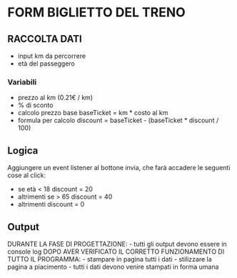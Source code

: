 # FORM BIGLIETTO DEL TRENO

## RACCOLTA DATI
- input km da percorrere
- età del passeggero

### Variabili
- prezzo al km (0.21€ / km)
- % di sconto
- calcolo prezzo base baseTicket = km * costo al km
- formula per calcolo discount = baseTicket - (baseTicket * discount / 100)

## Logica
Aggiungere un event listener al bottone invia, che farà accadere le seguenti cose al click:
-  se età < 18 
    discount = 20
-  altrimenti se > 65
    discount = 40
- altrimenti 
    discount = 0

## Output
DURANTE LA FASE DI PROGETTAZIONE:
    - tutti gli output devono essere in console log
DOPO AVER VERIFICATO IL CORRETTO FUNZIONAMENTO DI TUTTO IL PROGRAMMA:
    - stampare in pagina tutti i dati 
    - stilizzare la pagina a piacimento
    - tutti i dati devono venire stampati in forma umana